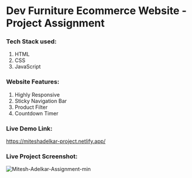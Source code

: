 # Dev Furniture Ecommerce Website - Project Assignment

### Tech Stack used:
1. HTML
2. CSS
3. JavaScript

### Website Features:
1. Highly Responsive
2. Sticky Navigation Bar
3. Product Filter
4. Countdown Timer

### Live Demo Link:
https://miteshadelkar-project.netlify.app/

### Live Project Screenshot:
![Mitesh-Adelkar-Assignment-min](https://github.com/Mcraze/Furniture-Website-Design/assets/84672998/986ba848-585e-44c4-94f6-5d89837b910b)

